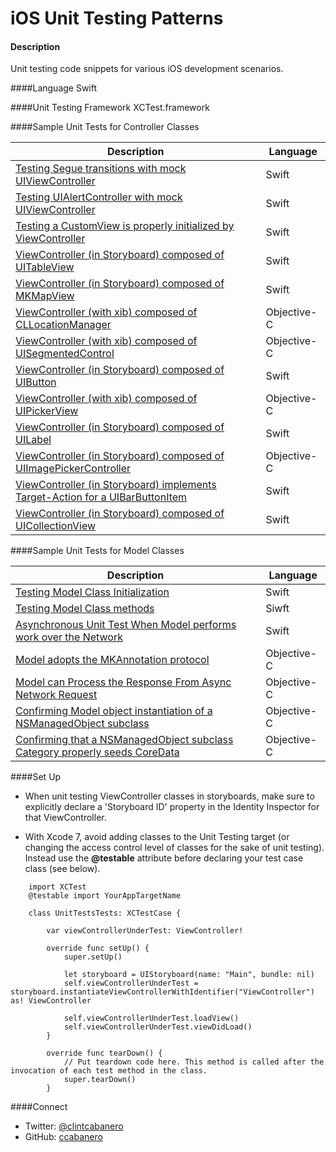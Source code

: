 iOS Unit Testing Patterns
=========================


#### Description
Unit testing code snippets for various iOS development scenarios.

####Language
Swift

####Unit Testing Framework
XCTest.framework

####Sample Unit Tests for Controller Classes

Description | Language
------------ | ------------- 
[Testing Segue transitions with mock UIViewController](https://gist.github.com/ccabanero/9f7ad6775eacec3cc997) | Swift
[Testing UIAlertController with mock UIViewController](https://gist.github.com/ccabanero/b88a77caba37f8dd9fbf) | Swift
[Testing a CustomView is properly initialized by ViewController](https://gist.github.com/ccabanero/ac7237e4591092130326) | Swift
[ViewController (in Storyboard) composed of UITableView](https://gist.github.com/ccabanero/39ee6d5fd7b289dee695) | Swift
[ViewController (in Storyboard) composed of MKMapView](https://gist.github.com/ccabanero/90c73c46ed1671298775) | Swift
[ViewController (with xib) composed of CLLocationManager](https://gist.github.com/ccabanero/cd6e068c9271a6c30bfc) | Objective-C
[ViewController (with xib) composed of UISegmentedControl](https://gist.github.com/ccabanero/e204496231a41759fa94) | Objective-C
[ViewController (in Storyboard) composed of UIButton](https://gist.github.com/ccabanero/b92197516342c0147688) | Swift
[ViewController (with xib) composed of UIPickerView](https://gist.github.com/ccabanero/8d1dfa65218b8bb10ebf) | Objective-C
[ViewController (in Storyboard) composed of UILabel](https://gist.github.com/ccabanero/68cd8ff461316930f707) | Swift
[ViewController (in Storyboard) composed of UIImagePickerController](https://gist.github.com/ccabanero/3c758af01944cc591fbb) | Objective-C
[ViewController (in Storyboard) implements Target-Action for a UIBarButtonItem](https://gist.github.com/ccabanero/4a1a4bfbf5fa3fbbb1070c8765c3de73) | Swift
[ViewController (in Storyboard) composed of UICollectionView](https://gist.github.com/ccabanero/6ef47c1aeb21acfb326d30f6b01825d1) | Swift

####Sample Unit Tests for Model Classes

Description | Language
------------ | ------------- 
[Testing Model Class Initialization](https://gist.github.com/ccabanero/90c6e2aadfd4efa6b059333edeb2b314) | Swift
[Testing Model Class methods](https://gist.github.com/ccabanero/4221831a4c527c0453a8506628df34af) | Siwft
[Asynchronous Unit Test When Model performs work over the Network](https://gist.github.com/ccabanero/24a46c777bb29da95ba5) | Swift
[Model adopts the MKAnnotation protocol](https://gist.github.com/ccabanero/f6f8aeb7ea06073753bf) | Objective-C
[Model can Process the Response From Async Network Request](https://gist.github.com/ccabanero/1160dc6d95182593d111)| Objective-C
[Confirming Model object instantiation of a NSManagedObject subclass](https://gist.github.com/ccabanero/93501b0cc78e2023f119) | Objective-C
[Confirming that a NSManagedObject subclass Category properly seeds CoreData](https://gist.github.com/ccabanero/3de1a0cfecc7cb4fa9e6) | Objective-C

####Set Up

* When unit testing ViewController classes in storyboards, make sure to explicitly declare a 'Storyboard ID' property in the Identity Inspector for that ViewController.

* With Xcode 7, avoid adding classes to the Unit Testing target (or changing the access control level of classes for the sake of unit testing).  Instead use the __@testable__ attribute before declaring your test case class (see below).

````
    import XCTest
    @testable import YourAppTargetName

    class UnitTestsTests: XCTestCase {

        var viewControllerUnderTest: ViewController!

        override func setUp() {
            super.setUp()

            let storyboard = UIStoryboard(name: "Main", bundle: nil)
            self.viewControllerUnderTest = storyboard.instantiateViewControllerWithIdentifier("ViewController") as! ViewController

            self.viewControllerUnderTest.loadView()
            self.viewControllerUnderTest.viewDidLoad()
        }

        override func tearDown() {
            // Put teardown code here. This method is called after the invocation of each test method in the class.
            super.tearDown()
        }
```` 

####Connect
* Twitter: [@clintcabanero](http://twitter.com/clintcabanero)
* GitHub: [ccabanero](http:///github.com/ccabanero)


    
